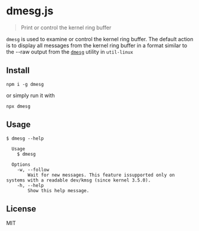 # dmesg.js

> Print or control the kernel ring buffer

`dmesg` is used to examine or control the kernel ring buffer.
The default action is to display all messages from the kernel ring buffer in a format similar to the --raw output from the [`dmesg`](http://man7.org/linux/man-pages/man1/dmesg.1.html) utility in `util-linux`

## Install
```
npm i -g dmesg
```
or simply run it with

```
npx dmesg
```

## Usage

```
$ dmesg --help

  Usage
    $ dmesg

  Options
    -w, --follow
        Wait for new messages. This feature issupported only on systems with a readable dev/kmsg (since kernel 3.5.0).
    -h, --help
        Show this help message.
```
## License

MIT
